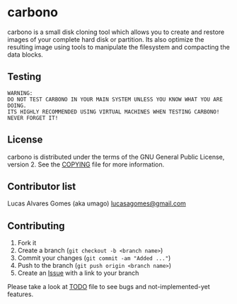carbono
=======

carbono is a small disk cloning tool which allows you to create
and restore images of your complete hard disk or partition.
Its also optimize the resulting image using tools to manipulate the 
filesystem and compacting the data blocks.

Testing
-------

    WARNING: 
    DO NOT TEST CARBONO IN YOUR MAIN SYSTEM UNLESS YOU KNOW WHAT YOU ARE DOING.
    ITS HIGHLY RECOMMENDED USING VIRTUAL MACHINES WHEN TESTING CARBONO! NEVER FORGET IT!

License
-------

carbono is distributed under the terms of the GNU General Public License, version 2.
See the [COPYING][4] file for more information.

Contributor list
----------------

Lucas Alvares Gomes (aka umago) <lucasagomes@gmail.com>

Contributing
------------

1. Fork it
2. Create a branch (`git checkout -b <branch name>`)
3. Commit your changes (`git commit -am "Added ..."`)
4. Push to the branch (`git push origin <branch name>`)
5. Create an [Issue][1] with a link to your branch

Please take a look at [TODO][3] file to see bugs and not-implemented-yet 
features.

[1]: http://github.com/umago/carbono/issues
[2]: http://umago.info/carbono
[3]: https://github.com/umago/carbono/blob/master/TODO
[4]: https://github.com/umago/carbono/blob/master/COPYING
[5]: http://unetbootin.sourceforge.net/
